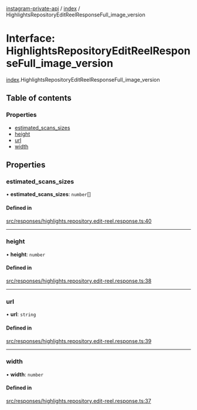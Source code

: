 [instagram-private-api](../../README.md) / [index](../../modules/index.md) / HighlightsRepositoryEditReelResponseFull_image_version

# Interface: HighlightsRepositoryEditReelResponseFull\_image\_version

[index](../../modules/index.md).HighlightsRepositoryEditReelResponseFull_image_version

## Table of contents

### Properties

- [estimated\_scans\_sizes](HighlightsRepositoryEditReelResponseFull_image_version.md#estimated_scans_sizes)
- [height](HighlightsRepositoryEditReelResponseFull_image_version.md#height)
- [url](HighlightsRepositoryEditReelResponseFull_image_version.md#url)
- [width](HighlightsRepositoryEditReelResponseFull_image_version.md#width)

## Properties

### estimated\_scans\_sizes

• **estimated\_scans\_sizes**: `number`[]

#### Defined in

[src/responses/highlights.repository.edit-reel.response.ts:40](https://github.com/Nerixyz/instagram-private-api/blob/0e0721c/src/responses/highlights.repository.edit-reel.response.ts#L40)

___

### height

• **height**: `number`

#### Defined in

[src/responses/highlights.repository.edit-reel.response.ts:38](https://github.com/Nerixyz/instagram-private-api/blob/0e0721c/src/responses/highlights.repository.edit-reel.response.ts#L38)

___

### url

• **url**: `string`

#### Defined in

[src/responses/highlights.repository.edit-reel.response.ts:39](https://github.com/Nerixyz/instagram-private-api/blob/0e0721c/src/responses/highlights.repository.edit-reel.response.ts#L39)

___

### width

• **width**: `number`

#### Defined in

[src/responses/highlights.repository.edit-reel.response.ts:37](https://github.com/Nerixyz/instagram-private-api/blob/0e0721c/src/responses/highlights.repository.edit-reel.response.ts#L37)
